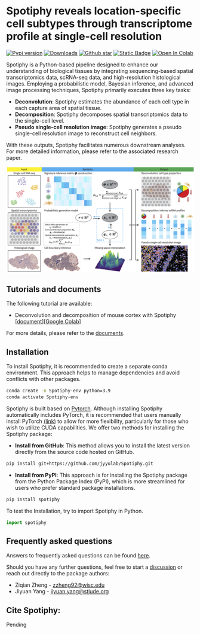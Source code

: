 # Spotiphy reveals location-specific cell subtypes through transcriptome profile at single-cell resolution

[![Pypi version](https://img.shields.io/pypi/v/spotiphy)](https://pypi.org/project/spotiphy/)
[![Downloads](https://static.pepy.tech/badge/spotiphy)](https://pepy.tech/project/spotiphy)
[![Github star](https://img.shields.io/github/stars/jyyulab/Spotiphy)](https://github.com/jyyulab/Spotiphy/stargazers)
[![Static Badge](https://img.shields.io/badge/Document-Latest-green)](https://jyyulab.github.io/Spotiphy)
[![Open In Colab](https://colab.research.google.com/assets/colab-badge.svg)](https://colab.research.google.com/github/jyyulab/Spotiphy/blob/main/tutorials/Spotiphy_tutorial_1.ipynb)

Spotiphy is a Python-based pipeline designed to enhance our understanding of biological tissues by integrating sequencing-based spatial transcriptomics data, scRNA-seq data, and high-resolution histological images. Employing a probabilistic model, Bayesian inference, and advanced image processing techniques, Spotiphy primarily executes three key tasks:
- **Deconvolution**: Spotiphy estimates the abundance of each cell type in each capture area of spatial tissue.
- **Decomposition**: Spotiphy decomposes spatial transcriptomics data to the single-cell level.
- **Pseudo single-cell resolution image**: Spotiphy generates a pseudo single-cell resolution image to reconstruct cell neighbors.

With these outputs, Spotiphy facilitates numerous downstream analyses. For more detailed information, please refer to the associated research paper.


![Spotiphy_overview](https://github.com/jyyulab/Spotiphy/blob/a98aeeb892570ed44a029dd896b21e2b8ec80d89/figures/Spotiphy_overview.png)

## Tutorials and documents

The following tutorial are available:

+ Deconvolution and decomposition of mouse cortex with Spotiphy [[document](https://colab.research.google.com/github/jyyulab/Spotiphy/blob/main/tutorials/Spotiphy_tutorial_1.ipynb)][[Google Colab](https://colab.research.google.com/github/jyyulab/Spotiphy/blob/main/tutorials/Spotiphy_tutorial_1.ipynb)]


For more details, please refer to the [documents](https://jyyulab.github.io/Spotiphy).

## Installation

[//]: # (### Requirements)
[//]: # (+ Linux/UNIX/Windows system)
[//]: # (+ Python >= 3.9)
[//]: # (+ pytorch == 1.7.1)

To install Spotiphy, it is recommended to create a separate conda environment. This approach helps to manage 
dependencies and avoid conflicts with other packages.
```bash
conda create -n Spotiphy-env python=3.9
conda activate Spotiphy-env
```

Spotiphy is built based on [Pytorch](https://pytorch.org/). Although installing Spotiphy automatically includes PyTorch,
it is recommended that users manually install PyTorch [(link)](https://pytorch.org/get-started/locally/) to allow for 
more flexibility, particularly for those who wish to utilize CUDA capabilities.
We offer two methods for installing the Spotiphy package:
+ **Install from GitHub**: This method allows you to install the latest version directly from the source code hosted on 
GitHub.
```bash
pip install git+https://github.com/jyyulab/Spotiphy.git
```
+ **Install from PyPI**: This approach is for installing the Spotiphy package from the Python Package Index 
(PyPI), which is more streamlined for users who prefer standard package installations.
```bash
pip install spotiphy
```

To test the Installation, try to import Spotiphy in Python.
```Python
import spotiphy
```


## Frequently asked questions
Answers to frequently asked questions can be found [here](https://jyyulab.github.io/Spotiphy/questions.html).

Should you have any further questions, feel free to start a [discussion](https://github.com/jyyulab/Spotiphy/discussions) or reach out directly to the package authors:
+ Ziqian Zheng - [zzheng92@wisc.edu](mailto:zzheng92@wisc.edu)
+ Jiyuan Yang - [jiyuan.yang@stjude.org](mailto:jiyuan.yang@stjude.org)


## Cite Spotiphy:

Pending
